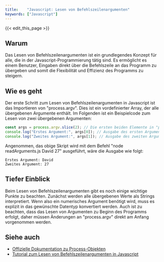 ```yaml
---
title:    "Javascript: Lesen von Befehlszeilenargumenten"
keywords: ["Javascript"]
---
```


{{< edit_this_page >}}

## Warum

Das Lesen von Befehlszeilenargumenten ist ein grundlegendes Konzept für alle, die in der Javascript-Programmierung tätig sind. Es ermöglicht es einem Benutzer, Eingaben direkt über die Befehlszeile an das Programm zu übergeben und somit die Flexibilität und Effizienz des Programms zu steigern.

## Wie es geht

Der erste Schritt zum Lesen von Befehlszeilenargumenten in Javascript ist das Importieren von "process.argv". Dies ist ein vordefinierter Array, der alle übergebenen Argumente enthält. Im Folgenden ist ein Beispielcode zum Lesen von zwei übergebenen Argumenten:

```Javascript
const args = process.argv.slice(2); // Die ersten beiden Elemente in "process.argv" sind Standardargumente
console.log("Erstes Argument:", args[0]); // Ausgabe des ersten Arguments
console.log("Zweites Argument:", args[1]); // Ausgabe des zweiten Arguments
```

Angenommen, das obige Skript wird mit dem Befehl "node readArguments.js David 27" ausgeführt, wäre die Ausgabe wie folgt:

```
Erstes Argument: David
Zweites Argument: 27
```

## Tiefer Einblick

Beim Lesen von Befehlszeilenargumenten gibt es noch einige wichtige Punkte zu beachten. Zunächst werden alle übergebenen Werte als Strings interpretiert. Wenn also ein numerisches Argument benötigt wird, muss es explizit in das gewünschte Datentyp konvertiert werden. Auch ist zu beachten, dass das Lesen von Argumenten zu Beginn des Programms erfolgt, daher müssen Änderungen an "process.argv" direkt am Anfang vorgenommen werden.

## Siehe auch

- [Offizielle Dokumentation zu Process-Objekten](https://nodejs.org/api/process.html)
- [Tutorial zum Lesen von Befehlszeilenargumenten in Javascript](https://www.digitalocean.com/community/tutorials/how-to-read-command-line-arguments-in-node-js)